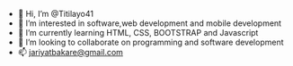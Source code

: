 - 👋 Hi, I’m @Titilayo41
- 👀 I’m interested in software,web development and mobile development 
- 🌱 I’m currently learning HTML, CSS, BOOTSTRAP and Javascript 
- 💞️ I’m looking to collaborate on programming and software development 
- 📫 jariyatbakare@gmail.com 

<!---
Titilayo41/Titilayo41 is a ✨ special ✨ repository because its `README.md` (this file) appears on your GitHub profile.
You can click the Preview link to take a look at your changes.
--->
